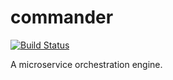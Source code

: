 # commander

[![Build Status](https://travis-ci.com/ynfeng/commander.svg?branch=master)](https://travis-ci.com/ynfeng/commander)

A microservice orchestration engine.


